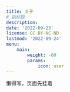 ```yaml
---
title: 关于
# 副标题
description: 
date: '2022-09-23'
license: CC BY-NC-ND
lastmod: '2022-09-24'
menu:
    main: 
        weight: -60
        params:
            icon: user
---
```


懒得写，页面先挂着
